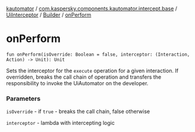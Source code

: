 [kautomator](../../../index.md) / [com.kaspersky.components.kautomator.intercept.base](../../index.md) / [UiInterceptor](../index.md) / [Builder](index.md) / [onPerform](./on-perform.md)

# onPerform

`fun onPerform(isOverride: Boolean = false, interceptor: (Interaction, Action) -> Unit): Unit`

Sets the interceptor for the `execute` operation for a given interaction.
If overridden, breaks the call chain of operation and transfers the responsibility
to invoke the UiAutomator on the developer.

### Parameters

`isOverride` - if `true` - breaks the call chain, false otherwise

`interceptor` - lambda with intercepting logic